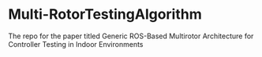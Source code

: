 # Multi-RotorTestingAlgorithm
The repo for the paper titled Generic ROS-Based Multirotor Architecture for Controller Testing in Indoor Environments

